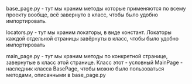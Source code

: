 base_page.py - тут мы храним методы которые применяются по всему проекту вообще, всё завернуто в класс, чтобы было удобно импортировать.

locators.py - тут мы храним локаторы, в виде констант. Локаторы каждой отдельной страницы завёрнуты в класс, чтобы было удобно импортировать

main_page.py - тут мы храним методы по конкретной странице, завернутые в класс этой странице. Класс этот - условный MainPage - наследник класса BasePage, чтобы можно было пользоваться методами, описанными в base_page.py
